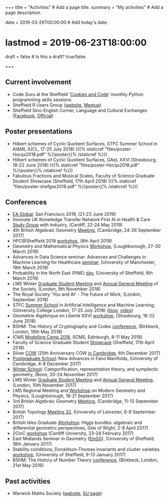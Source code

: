 +++
title = "Activities"  # Add a page title.
summary = "My activities"  # Add a page description.

date = 2019-03-29T00:00:00  # Add today's date.
# lastmod = 2019-06-23T18:00:00

draft = false  # Is this a draft? true/false

+++

## Current involvement
- Code Guru at the Sheffield '[Cookies and Code](https://twitter.com/UoSCookiesCode)' monthly Python programming skills sessions
- Sheffield R Users Group ([website](http://sheffieldr.github.io/), [Meetup](https://www.meetup.com/SheffieldR-Sheffield-R-Users-Group/))
- Sheffield Sino-English Corner, Language and Cultural Exchanges ([Facebook](https://www.facebook.com/SinoEnglishCorner), [Official](https://www.sheffield.ac.uk/confucius/sec))


## Poster presentations
- Hilbert schemes of Cyclic Quotient Surfaces, STFC Summer School in AI&ML (UCL, 17-25 July 2018) ({{% staticref "files/poster-Hscqs2018.pdf" %}}poster{{% /staticref %}})
- Hilbert schemes of Cyclic Quotient Surfaces, GAeL XXVI (Strasbourg, 18-22 June 2018) ({{% staticref "files/poster-Hscqs2018.pdf" %}}poster{{% /staticref %}})
- Fabulous Fractions and Musical Scales, Faculty of Science Graduate Student Showcase (Sheffield, 17th April 2018) ({{% staticref "files/poster-shefgss2018.pdf" %}}poster{{% /staticref %}})

## Conferences

- [EA Global](https://www.eaglobal.org/events/sf2019/): San Francisco 2019, (21-23 June 2019)
- Innovate UK Knowledge Transfer Network First AI in Health & Care [Study Group](https://ktn-uk.co.uk/news/from-acne-to-malaria-can-industrial-maths-be-applied-to-health-challenges-and-provide-new-solutions) with Industry, (Cardiff, 22-24 May 2019)
- 4th British Algebraic Geometry [Meeting](https://www.bragmeeting.uk/), (Cambridge, 24-26 September 2017)
- HPC@Sheffield 2019 [workshop](https://www.sheffield.ac.uk/cics/hpc-sheffield), (8th April 2019)
- Geometry and Mathematical Physics [Workshop](https://sites.google.com/site/gmplboro/gmp2019), (Loughborough, 27-30 March 2019)
- Advances in Data Science seminar: Advances and Challenges in Machine Learning for Healthcare [seminar](http://www.datascience.manchester.ac.uk/about/what-we-do/advances-in-data-science-seminars/previous-seminars/advances-and-challenges-in-machine-learning-for-healthcare/), (University of Manchester, 19th March 2019)
- Probability in the North East (PiNE) [day](http://www.maths.dur.ac.uk/PiNE/1903Mar/), (University of Sheffield, 6th March 2019)
- LMS Winter [Graduate Student Meeting](https://www.lms.ac.uk/civicrm/event/info?id=32&reset=1) and [Annual General Meeting](https://www.lms.ac.uk/events/previous-society-meetings) of the Society, (London, 9th November 2018)
- The Royal Society 'You and AI' - The Future of Work, (London, September 2018)
- STFC [Summer School](https://indico.cern.ch/event/702529/) in Artificial Intelligence and Machine Learning, (University College London, 17-25 July 2018) ([blog](https://blogs.ucl.ac.uk/science/2018/09/26/ucl-stfc-summer-school-in-machine-learning-and-artificial-intelligence/), [video](https://www.hep.ucl.ac.uk/cdt-dis/media.shtml))
- Géométrie Algébrique en Liberté XXVI [workshop](http://irma.math.unistra.fr/article1684.html), (Strasbourg, 18-22 June 2018)
- BSHM: The History of Cryptography and Codes [conference](https://www.bshm.ac.uk/events/history-cryptography-and-codes), (Birkbeck, London, 19th May 2018)
- ICMS [Modelling Camp 2018](https://www.icms.org.uk/modellingcamp2018.php), (ICMS, Edinburgh, 8-11 May 2018)
- Faculty of Science Graduate Student [Showcase](https://www.sheffield.ac.uk/faculty/science/news/graduate-school-showcase-2018-1.776857) (Sheffield, 17th April 2018) 
- Silver [COW](http://cow.alggeo.xyz/nextmeeting.html) (25th Anniversary COW [in Cambridge](https://www.dpmms.cam.ac.uk/~rs872/conf/school17/), 6th December 2017)
- [Postgraduate School](https://www.dpmms.cam.ac.uk/~rs872/conf/school17/): New Advances in Fano Manifolds, (University of Cambridge, 4-8 December 2017)
- [Winter School](http://www.him.uni-bonn.de/representation-theory-2017/winter-school/): Categorification, representation theory, and symplectic geometry, (Bonn, 20-24 November 2017)
- LMS Winter [Graduate Student Meeting](https://www.lms.ac.uk/events/previous-society-meetings) and [Annual General Meeting](https://www.lms.ac.uk/sites/lms.ac.uk/files/files/Events/AGM%202017%20with%20titles.pdf), (London, 10th November 2017)
- LMS Regional Meeting and [Workshop](https://sites.google.com/site/gmplboro/lms2017) on Modern Geometry and Physics, (Loughborough, 18-21 September 2017)
- 3rd British Algebraic Geometry [Meeting](https://www.bragmeeting.uk/3rd-brag-meeting-1), (Cambridge, 11-13 September 2017)
- British Topology [Meeting 32](https://sites.google.com/view/btm32), (University of Leicester, 6-8 September 2017)
- British Isles Graduate [Workshop](http://wwwf.imperial.ac.uk/~at515/bigworkshop.html): Higgs bundles: algebraic and differential geometric perspectives, (Isle of Wight, 2-8 April 2017)
- 2CinC [workshop](http://www.cantab.net/users/t.logvinenko/2017-2CinC/index.html) (Cardiff University, 23-24 February 2017)
- East Midlands Seminar in Geometry ([EmSG](http://magma.maths.usyd.edu.au/~kasprzyk/seminars/emsg.html)), (University of Sheffield, 18th January 2017)
- Stability conditions, Donaldson-Thomas invariants and cluster varieties [workshop](http://www.tom-bridgeland.staff.shef.ac.uk/workshop.html), (University of Sheffield, 9-13 January 2017)
- BSHM: The History of Number Theory [conference](https://www.bshm.ac.uk/events/history-number-theory), (Birkbeck, London, 21st May 2016)

## Past activities
- Warwick Maths Society ([website](https://www.warwickmaths.com/), [SU page](https://www.warwicksu.com/societies/maths/))